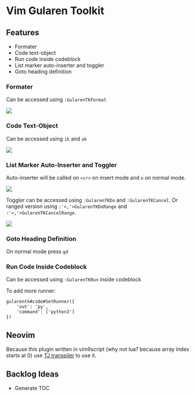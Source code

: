 # Vim Gularen Toolkit

## Features
- Formater
- Code text-object
- Run code inside codeblock
- List marker auto-inserter and toggler
- Goto heading definition

### Formater
Can be accessed using `:GularenTKFormat`

[![](https://img.youtube.com/vi/yWALr0Dgz_A/0.jpg)](https://youtu.be/yWALr0Dgz_A)

### Code Text-Object
Can be accessed using `ik` and `ak`

[![](https://img.youtube.com/vi/73dk1wQbTus/0.jpg)](https://youtu.be/73dk1wQbTus)

### List Marker Auto-Inserter and Toggler
Auto-inserter will be called on `<cr>` on insert mode and `o` on normal mode.

[![](https://img.youtube.com/vi/zLMmG-xOoUQ/0.jpg)](https://youtu.be/zLMmG-xOoUQ)

Toggler can be accessed using `:GularenTKDo` and `:GularenTKCancel`.
Or ranged version using `:'<,'>GularenTKDoRange` and `:'<,'>GularenTKCancelRange`.

[![](https://img.youtube.com/vi/t2wng_G7lKU/0.jpg)](https://youtu.be/t2wng_G7lKU)

### Goto Heading Definition
On normal mode press `gd`

### Run Code Inside Codeblock
Can be accessed using `:GularenTKRun` inside codeblock

To add more runner:
~~~ vim
gularentk#code#SetRunner({
    'out': 'py',
    'command': ['python3']
})
~~~

## Neovim
Because this plugin written in vim9script (why not lua? because array index starts at 0) use [TJ transpiler](https://github.com/tjdevries/vim9jit) to use it.

## Backlog Ideas
- Generate TOC
